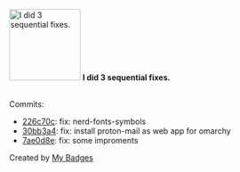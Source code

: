 <img src="https://my-badges.github.io/my-badges/fix-3.png" alt="I did 3 sequential fixes." title="I did 3 sequential fixes." width="128">
<strong>I did 3 sequential fixes.</strong>
<br><br>

Commits:

- <a href="https://github.com/martinmose/crucible-omarchy/commit/226c70cecc914c99a44cdf5a88ec5819e17773ee">226c70c</a>: fix: nerd-fonts-symbols
- <a href="https://github.com/martinmose/crucible-omarchy/commit/30bb3a40c1b0fc8a5423a168f1e8eebe4a05b0b6">30bb3a4</a>: fix: install proton-mail as web app for omarchy
- <a href="https://github.com/martinmose/crucible-omarchy/commit/7ae0d8e937af43ccdcad2bdb884649ae54999038">7ae0d8e</a>: fix: some improments


Created by <a href="https://github.com/my-badges/my-badges">My Badges</a>